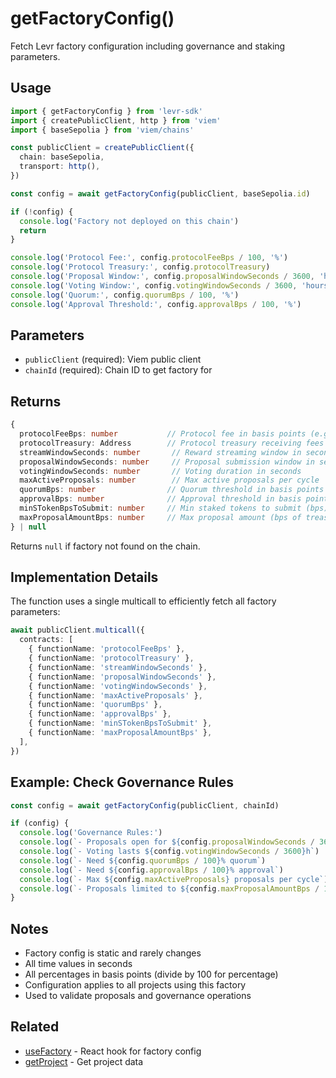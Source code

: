 # getFactoryConfig()

Fetch Levr factory configuration including governance and staking parameters.

## Usage

```typescript
import { getFactoryConfig } from 'levr-sdk'
import { createPublicClient, http } from 'viem'
import { baseSepolia } from 'viem/chains'

const publicClient = createPublicClient({
  chain: baseSepolia,
  transport: http(),
})

const config = await getFactoryConfig(publicClient, baseSepolia.id)

if (!config) {
  console.log('Factory not deployed on this chain')
  return
}

console.log('Protocol Fee:', config.protocolFeeBps / 100, '%')
console.log('Protocol Treasury:', config.protocolTreasury)
console.log('Proposal Window:', config.proposalWindowSeconds / 3600, 'hours')
console.log('Voting Window:', config.votingWindowSeconds / 3600, 'hours')
console.log('Quorum:', config.quorumBps / 100, '%')
console.log('Approval Threshold:', config.approvalBps / 100, '%')
```

## Parameters

- `publicClient` (required): Viem public client
- `chainId` (required): Chain ID to get factory for

## Returns

```typescript
{
  protocolFeeBps: number           // Protocol fee in basis points (e.g., 200 = 2%)
  protocolTreasury: Address        // Protocol treasury receiving fees
  streamWindowSeconds: number       // Reward streaming window in seconds
  proposalWindowSeconds: number     // Proposal submission window in seconds
  votingWindowSeconds: number       // Voting duration in seconds
  maxActiveProposals: number        // Max active proposals per cycle
  quorumBps: number                // Quorum threshold in basis points
  approvalBps: number              // Approval threshold in basis points
  minSTokenBpsToSubmit: number     // Min staked tokens to submit (bps)
  maxProposalAmountBps: number     // Max proposal amount (bps of treasury)
} | null
```

Returns `null` if factory not found on the chain.

## Implementation Details

The function uses a single multicall to efficiently fetch all factory parameters:

```typescript
await publicClient.multicall({
  contracts: [
    { functionName: 'protocolFeeBps' },
    { functionName: 'protocolTreasury' },
    { functionName: 'streamWindowSeconds' },
    { functionName: 'proposalWindowSeconds' },
    { functionName: 'votingWindowSeconds' },
    { functionName: 'maxActiveProposals' },
    { functionName: 'quorumBps' },
    { functionName: 'approvalBps' },
    { functionName: 'minSTokenBpsToSubmit' },
    { functionName: 'maxProposalAmountBps' },
  ],
})
```

## Example: Check Governance Rules

```typescript
const config = await getFactoryConfig(publicClient, chainId)

if (config) {
  console.log('Governance Rules:')
  console.log(`- Proposals open for ${config.proposalWindowSeconds / 3600}h`)
  console.log(`- Voting lasts ${config.votingWindowSeconds / 3600}h`)
  console.log(`- Need ${config.quorumBps / 100}% quorum`)
  console.log(`- Need ${config.approvalBps / 100}% approval`)
  console.log(`- Max ${config.maxActiveProposals} proposals per cycle`)
  console.log(`- Proposals limited to ${config.maxProposalAmountBps / 100}% of treasury`)
}
```

## Notes

- Factory config is static and rarely changes
- All time values in seconds
- All percentages in basis points (divide by 100 for percentage)
- Configuration applies to all projects using this factory
- Used to validate proposals and governance operations

## Related

- [useFactory](../../client-hooks/query/use-factory.md) - React hook for factory config
- [getProject](./project.md) - Get project data
